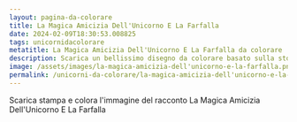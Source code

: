 ```yaml
---
layout: pagina-da-colorare
title: La Magica Amicizia Dell'Unicorno E La Farfalla
date: 2024-02-09T18:30:53.008825
tags: unicornidacolorare
metatitle: La Magica Amicizia Dell'Unicorno E La Farfalla da colorare
description: Scarica un bellissimo disegno da colorare basato sulla storia La Magica Amicizia Dell'Unicorno E La Farfalla
image: /assets/images/la-magica-amicizia-dell'unicorno-e-la-farfalla.png
permalink: /unicorni-da-colorare/la-magica-amicizia-dell'unicorno-e-la-farfalla.html
---
```

Scarica stampa e colora l'immagine del racconto La Magica Amicizia Dell'Unicorno E La Farfalla
